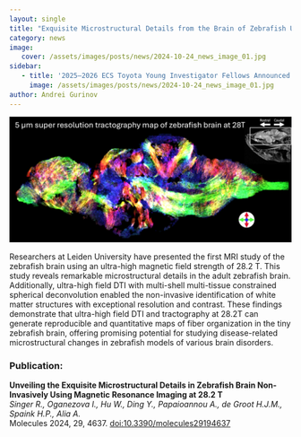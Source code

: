 ```yaml
---
layout: single
title: "Exquisite Microstructural Details from the Brain of Zebrafish Using 28.2T MRI"
category: news
image:
   cover: /assets/images/posts/news/2024-10-24_news_image_01.jpg
sidebar:
   - title: '2025–2026 ECS Toyota Young Investigator Fellows Announced'
     image: /assets/images/posts/news/2024-10-24_news_image_01.jpg
author: Andrei Gurinov
---
```


![Post Image](/assets/images/posts/news/2024-10-24_news_image_01.jpg)

Researchers at Leiden University have presented the first MRI study of the zebrafish brain using an ultra-high magnetic field strength of 28.2 T. This study reveals remarkable microstructural details in the adult zebrafish brain. Additionally, ultra-high field DTI with multi-shell multi-tissue constrained spherical deconvolution enabled the non-invasive identification of white matter structures with exceptional resolution and contrast. These findings demonstrate that ultra-high field DTI and tractography at 28.2T can generate reproducible and quantitative maps of fiber organization in the tiny zebrafish brain, offering promising potential for studying disease-related microstructural changes in zebrafish models of various brain disorders.

### Publication:

**Unveiling the Exquisite Microstructural Details in Zebrafish Brain Non-Invasively Using Magnetic Resonance Imaging at 28.2 T**\
*Singer R., Oganezova I., Hu W., Ding Y., Papaioannou A., de Groot H.J.M., Spaink H.P., Alia A.*\
Molecules 2024, 29, 4637. [doi:10.3390/molecules29194637](https://doi.org/10.3390/molecules29194637)
